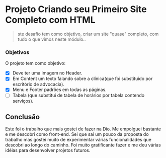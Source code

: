 # Projeto Criando seu Primeiro Site Completo com HTML

> ste desafio tem como objetivo, criar um site "quase" completo, com tudo o que vimos neste módulo..

### Objetivos

O projeto tem como objetivo:

- [x] Deve ter uma imagem no Header.
- [x] Em Content um texto falando sobre a clínica(que foi substituido por escritório de advocacia).
- [x] Menu e Footer padrões em todas as páginas.
- [ ] Tabela (que substitui de tabela de horários por tabela contendo serviços).
      
## Conclusão

Este foi o trabalho que mais gostei de fazer na Dio. Me empolguei bastante e me descobri como front-end. 
Sei que sai um pouco da proposta do trabalho mas gostei muito de experimentar várias funcionalidades que descobri ao longo do caminho.
Foi muito gratificante fazer e me deu várias idéias para desenvolver projetos futuros. 
